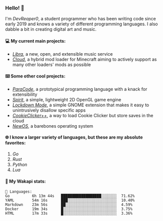 ### Hello! 👋

I'm _DevReaper0_, a student programmer who has been writing code since early 2019 and knows a variety of different programming languages. I also dabble a bit in creating digital art and music.

#### 💻 My current main projects:

-   _[Libra](https://github.com/LibraMusic)_, a new, open, and extensible music service
-   _[Cloud](https://github.com/CloudLoaderMC/CloudLoader)_, a hybrid mod loader for Minecraft aiming to actively support as many other loaders' mods as possible

#### ⌨️ Some other cool projects:

-   _[ParaCode](https://github.com/ParaCodeLang/ParaCode)_, a prototypical programming language with a knack for extensibility
-   _[Spirit](https://gitlab.com/DevReaper0/SpiritEngine)_, a simple, lightweight 2D OpenGL game engine
-   _[Lockdown Mode](https://github.com/DevReaper0/GNOME-LockdownMode)_, a simple GNOME extension that makes it easy to unintrusively disallow specific apps
-   _[CookieClicker++](https://github.com/DevReaper0/CookieClickerPlusPlus)_, a way to load Cookie Clicker but store saves in the cloud
-   _[NewOS](https://github.com/DevReaper0/NewOS)_, a barebones operating system

#### 🌐 I know a larger variety of languages, but these are my absolute favorites:

1. _Go_
2. _Rust_
3. _Python_
4. _Lua_

#### 📡 My Wakapi stats:

```text
💾 Languages:
Go          6h 13m 44s   ██████████████████░░░░░░░  71.62%
YAML        54m 16s      ███░░░░░░░░░░░░░░░░░░░░░░  10.40%
Markdown    23m 56s      ██░░░░░░░░░░░░░░░░░░░░░░░  4.59%
Docker      19m 34s      █░░░░░░░░░░░░░░░░░░░░░░░░  3.75%
HTML        17m 33s      █░░░░░░░░░░░░░░░░░░░░░░░░  3.36%
```
